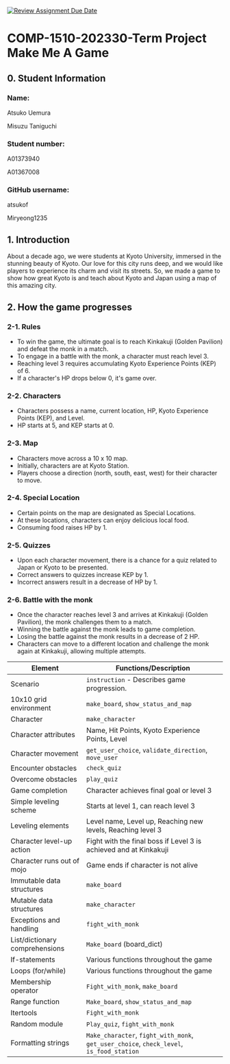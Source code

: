[![Review Assignment Due Date](https://classroom.github.com/assets/deadline-readme-button-24ddc0f5d75046c5622901739e7c5dd533143b0c8e959d652212380cedb1ea36.svg)](https://classroom.github.com/a/ECKgeadS)
# COMP-1510-202330-Term Project Make Me A Game

## 0. Student Information
### Name:

Atsuko Uemura

Misuzu Taniguchi

### Student number:

A01373940

A01367008

### GitHub username:

atsukof

Miryeong1235


## 1. Introduction
About a decade ago, we were students at Kyoto University, immersed in the stunning beauty of Kyoto.
Our love for this city runs deep, and we would like players to experience its charm and visit its streets.
So, we made a game to show how great Kyoto is and teach about Kyoto and Japan using a map of this amazing city.

## 2. How the game progresses
### 2-1. Rules

- To win the game, the ultimate goal is to reach Kinkakuji (Golden Pavilion) and defeat the monk in a match.
- To engage in a battle with the monk, a character must reach level 3.
- Reaching level 3 requires accumulating Kyoto Experience Points (KEP) of 6.
- If a character's HP drops below 0, it's game over.

### 2-2. Characters

- Characters possess a name, current location, HP, Kyoto Experience Points (KEP), and Level.
- HP starts at 5, and KEP starts at 0.

### 2-3. Map

- Characters move across a 10 x 10 map.
- Initially, characters are at Kyoto Station.
- Players choose a direction (north, south, east, west) for their character to move.

### 2-4. Special Location

- Certain points on the map are designated as Special Locations.
- At these locations, characters can enjoy delicious local food.
- Consuming food raises HP by 1.

### 2-5. Quizzes

- Upon each character movement, there is a chance for a quiz related to Japan or Kyoto to be presented.
- Correct answers to quizzes increase KEP by 1.
- Incorrect answers result in a decrease of HP by 1.

### 2-6. Battle with the monk

- Once the character reaches level 3 and arrives at Kinkakuji (Golden Pavilion), the monk challenges them to a match.
- Winning the battle against the monk leads to game completion.
- Losing the battle against the monk results in a decrease of 2 HP.
- Characters can move to a different location and challenge the monk again at Kinkakuji, allowing multiple attempts.


| Element                          | Functions/Description                                              |
|----------------------------------|---------------------------------------------------------------------|
| Scenario                         | `instruction` - Describes game progression.                          |
| 10x10 grid environment           | `make_board`, `show_status_and_map`                                 |
| Character                        | `make_character`                                                    |
| Character attributes             | Name, Hit Points, Kyoto Experience Points, Level                     |
| Character movement               | `get_user_choice`, `validate_direction`, `move_user`                 |
| Encounter obstacles              | `check_quiz`                                                        |
| Overcome obstacles               | `play_quiz`                                                         |
| Game completion                  | Character achieves final goal or level 3                            |
| Simple leveling scheme           | Starts at level 1, can reach level 3                                |
| Leveling elements                | Level name, Level up, Reaching new levels, Reaching level 3           |
| Character level-up action        | Fight with the final boss if Level 3 is achieved and at Kinkakuji    |
| Character runs out of mojo       | Game ends if character is not alive                                  |
| Immutable data structures        | `make_board`                                                        |
| Mutable data structures          | `make_character`                                                    |
| Exceptions and handling          | `fight_with_monk`                                                   |
| List/dictionary comprehensions   | `Make_board` (board_dict)                                           |
| If-statements                    | Various functions throughout the game                                |
| Loops (for/while)                | Various functions throughout the game                                |
| Membership operator              | `Fight_with_monk`, `make_board`                                     |
| Range function                   | `Make_board`, `show_status_and_map`                                 |
| Itertools                        | `Fight_with_monk`                                                   |
| Random module                    | `Play_quiz`, `fight_with_monk`                                      |
| Formatting strings               | `Make_character`, `fight_with_monk`, `get_user_choice`, `check_level`, `is_food_station` |

